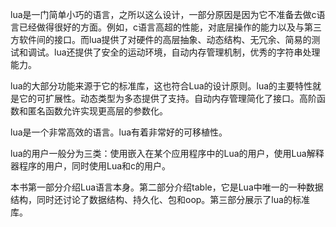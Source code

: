 lua是一门简单小巧的语言，之所以这么设计，一部分原因是因为它不准备去做c语言已经做得很好的方面。例如，c语言高超的性能，对底层操作的能力以及与第三方软件间的接口。而lua提供了对硬件的高层抽象、动态结构、无冗余、简易的测试和调试。lua还提供了安全的运动环境，自动内存管理机制，优秀的字符串处理能力。

lua的大部分功能来源于它的标准库，这也符合Lua的设计原则。lua的主要特性就是它的可扩展性。动态类型为多态提供了支持。自动内存管理简化了接口。高阶函数和匿名函数允许实现更高层的参数化。

lua是一个非常高效的语言。lua有着非常好的可移植性。

lua的用户一般分为三类：使用嵌入在某个应用程序中的Lua的用户，使用Lua解释器程序的用户，同时使用Lua和c的用户。

本书第一部分介绍Lua语言本身。第二部分介绍table，它是Lua中唯一的一种数据结构，同时还讨论了数据结构、持久化、包和oop。第三部分展示了lua的标准库。